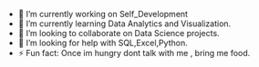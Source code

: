 - 🔭 I’m currently working on Self_Development
- 🌱 I’m currently learning Data Analytics and Visualization.
- 👯 I’m looking to collaborate on Data Science projects.
- 🤔 I’m looking for help with SQL,Excel,Python.
- ⚡ Fun fact: Once im hungry dont talk with me , bring me food.

